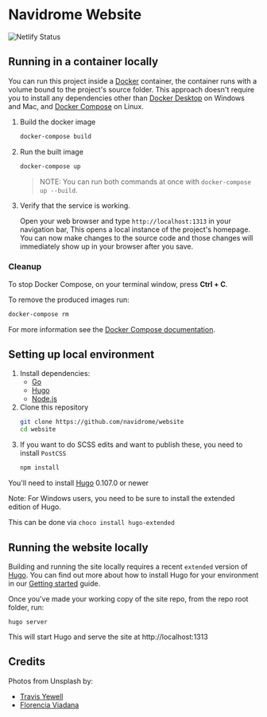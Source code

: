 # Navidrome Website

![Netlify Status](https://api.netlify.com/api/v1/badges/fc69beaf-8f79-41a0-9032-5dc4e9221acf/deploy-status)

## Running in a container locally

You can run this project inside a [Docker](https://docs.docker.com/)
container, the container runs with a volume bound to the project's source
folder. This approach doesn't require you to install any dependencies other
than [Docker Desktop](https://www.docker.com/products/docker-desktop) on
Windows and Mac, and [Docker Compose](https://docs.docker.com/compose/install/)
on Linux.

1. Build the docker image

   ```bash
   docker-compose build
   ```

1. Run the built image

   ```bash
   docker-compose up
   ```

   > NOTE: You can run both commands at once with `docker-compose up --build`.

1. Verify that the service is working.

   Open your web browser and type `http://localhost:1313` in your navigation bar,
   This opens a local instance of the project's homepage. You can now make
   changes to the source code and those changes will immediately show up in your
   browser after you save.

### Cleanup

To stop Docker Compose, on your terminal window, press **Ctrl + C**.

To remove the produced images run:

```bash
docker-compose rm
```
For more information see the [Docker Compose
documentation](https://docs.docker.com/compose/gettingstarted/).

## Setting up local environment

1. Install dependencies:
    - [Go][]
    - [Hugo][]
    - [Node.js][]
2. Clone this repository
   ```bash
   git clone https://github.com/navidrome/website
   cd website
   ```
3. If you want to do SCSS edits and want to publish these, you need to install `PostCSS`
   ```bash
   npm install
   ```

You'll need to install [Hugo](https://gohugo.io/) 0.107.0 or newer

Note: For Windows users, you need to be sure to install the extended edition of Hugo.  

This can be done via `choco install hugo-extended`

## Running the website locally

Building and running the site locally requires a recent `extended` version of [Hugo](https://gohugo.io).
You can find out more about how to install Hugo for your environment in our
[Getting started](https://www.docsy.dev/docs/getting-started/#prerequisites-and-installation) guide.

Once you've made your working copy of the site repo, from the repo root folder, run:


```
hugo server
```

This will start Hugo and serve the site at http://localhost:1313

## Credits

Photos from Unsplash by:
* [Travis Yewell](https://unsplash.com/@shutters_guild?utm_source=unsplash&amp;utm_medium=referral&amp;utm_content=creditCopyText)
* [Florencia Viadana](https://unsplash.com/@florenciaviadana?utm_source=unsplash&amp;utm_medium=referral&amp;utm_content=creditCopyText")

[Go]: https://www.docsy.dev/docs/get-started/docsy-as-module/installation-prerequisites/#install-go-language
[Hugo]: https://www.docsy.dev/docs/get-started/docsy-as-module/installation-prerequisites/#install-hugo
[Node.js]: https://www.docsy.dev/docs/get-started/docsy-as-module/installation-prerequisites/#installupgrade-nodejs
